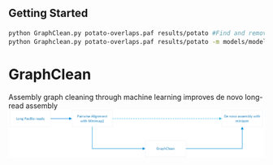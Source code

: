 ## Getting Started

```sh
python GraphClean.py potato-overlaps.paf results/potato #Find and remove repeat induced overlaps in potato-overlaps.paf and print the normal overlaps to results/potato-newoverlaps.paf
python Graphclean.py potato-overlaps.paf results/potato -m models/model-potato-c0.01 -t 0.1 #Find and remove repeat induced overlaps in potato-overlaps.paf using models/model-potato-c0.01 model and 0.1 threshold and print the normal overlaps to results/potato-newoverlaps.paf
```

# GraphClean
Assembly graph cleaning through machine learning improves de novo long-read assembly
![alt text](images/pipeline.png)
